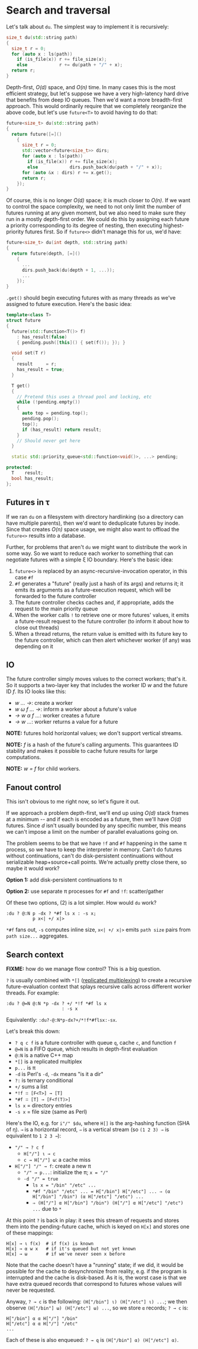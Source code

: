 # Search and traversal
Let's talk about `du`. The simplest way to implement it is recursively:

```cpp
size_t du(std::string path)
{
  size_t r = 0;
  for (auto x : ls(path))
    if (is_file(x)) r += file_size(x);
    else            r += du(path + "/" + x);
  return r;
}
```

Depth-first, _O(d)_ space, and _O(n)_ time. In many cases this is the most efficient strategy, but let's suppose we have a very high-latency hard drive that benefits from deep IO queues. Then we'd want a more breadth-first approach. This would ordinarily require that we completely reorganize the above code, but let's use `future<T>` to avoid having to do that:

```cpp
future<size_t> du(std::string path)
{
  return future([=]()
    {
      size_t r = 0;
      std::vector<future<size_t>> dirs;
      for (auto x : ls(path))
        if (is_file(x)) r += file_size(x);
        else            dirs.push_back(du(path + "/" + x));
      for (auto &x : dirs) r += x.get();
      return r;
    });
}
```

Of course, this is no longer _O(d)_ space; it is much closer to _O(n)_. If we want to control the space complexity, we need to not only limit the number of futures running at any given moment, but we also need to make sure they run in a mostly depth-first order. We could do this by assigning each future a priority corresponding to its degree of nesting, then executing highest-priority futures first. So if `future<>` didn't manage this for us, we'd have:

```cpp
future<size_t> du(int depth, std::string path)
{
  return future(depth, [=]()
    {
      ...
      dirs.push_back(du(depth + 1, ...));
      ...
    });
}
```

`.get()` should begin executing futures with as many threads as we've assigned to future execution. Here's the basic idea:

```cpp
template<class T>
struct future
{
  future(std::function<T()> f)
    : has_result(false)
    { pending.push([this]() { set(f()); }); }

  void set(T r)
  {
    result     = r;
    has_result = true;
  }

  T get()
  {
    // Pretend this uses a thread pool and locking, etc
    while (!pending.empty())
    {
      auto top = pending.top();
      pending.pop();
      top();
      if (has_result) return result;
    }
    // Should never get here
  }

  static std::priority_queue<std::function<void()>, ...> pending;

protected:
  T    result;
  bool has_result;
};
```


## Futures in τ
If we ran `du` on a filesystem with directory hardlinking (so a directory can have multiple parents), then we'd want to deduplicate futures by inode. Since that creates _O(n)_ space usage, we might also want to offload the `future<>` results into a database.

Further, for problems that aren't `du` we might want to distribute the work in some way. So we want to reduce each worker to something that can negotiate futures with a simple ξ IO boundary. Here's the basic idea:

1. `future<>` is replaced by an async-recursive-invocation operator, in this case `#f`
2. `#f` generates a "future" (really just a hash of its args) and returns it; it emits its arguments as a future-execution request, which will be forwarded to the future controller
3. The future controller checks caches and, if appropriate, adds the request to the main priority queue
4. When the worker calls `!` to retrieve one or more futures' values, it emits a future-result request to the future controller (to inform it about how to close out threads)
5. When a thread returns, the return value is emitted with its future key to the future controller, which can then alert whichever worker (if any) was depending on it


## IO
The future controller simply moves values to the correct workers; that's it. So it supports a two-layer key that includes the worker ID _w_ and the future ID _f_. Its IO looks like this:

+ _w ... →_: create a worker
+ _w ω f ... →_: inform a worker about a future's value
+ _→ w α f ..._: worker creates a future
+ _→ w ..._: worker returns a value for a future

**NOTE:** futures hold horizontal values; we don't support vertical streams.

**NOTE:** _f_ is a hash of the future's calling arguments. This guarantees ID stability and makes it possible to cache future results for large computations.

**NOTE:** _w = f_ for child workers.


## Fanout control
This isn't obvious to me right now, so let's figure it out.

If we approach a problem depth-first, we'll end up using _O(d)_ stack frames at a minimum -- and if each is encoded as a future, then we'll have _O(d)_ futures. Since _d_ isn't usually bounded by any specific number, this means we can't impose a limit on the number of parallel evaluations going on.

The problem seems to be that we have `!f` and `#f` happening in the same π process, so we have to keep the interpreter in memory. Can't do futures without continuations, can't do disk-persistent continuations without serializable heap+source+call points. We're actually pretty close there, so maybe it would work?

**Option 1:** add disk-persistent continuations to π

**Option 2:** use separate π processes for `#f` and `!f`: scatter/gather

Of these two options, (2) is a lot simpler. How would `du` work?

```
:du ? @:N p -dx ? *#f ls x : -s x;
          p x<| +/ x|>
```

`*#f` fans out, `-s` computes inline size, `x<| +/ x|>` emits `path size` pairs from `path size...` aggregates.


## Search context
**FIXME:** how do we manage flow control? This is a big question.

`?` is usually combined with `*[]` ([replicated multiplexing](sigma-multiplex.md)) to create a recursive future-evaluation context that splays recursive calls across different worker threads. For example:

```
:du ? @=N @:N *p -dx ? +/ *!f *#f ls x
                     : -s x
```

Equivalently: `:du?-@:N*p-dx?+/*!f*#flsx:-sx`.

Let's break this down:

+ `? q c f` is a future controller with queue `q`, cache `c`, and function `f`
+ `@=N` is a FIFO queue, which results in depth-first evaluation
+ `@:N` is a native C++ map
+ `*[]` is a replicated multiplex
+ `p...` is π
+ `-d` is Perl's `-d`, `-dx` means "is it a dir"
+ `?:` is ternary conditional
+ `+/` sums a list
+ `*!f ∷ [F<T>] → [T]`
+ `*#f ∷ [T] → [F<f(T)>]`
+ `ls x` = directory entries
+ `-s x` = file size (same as Perl)

Here's the IO, e.g. for `i"/" $du`, where `H[]` is the arg-hashing function (SHA of η). `→` is a horizontal record, `⇒` is a vertical stream (so `(1 2 3) ⇒` is equivalent to `1 2 3 →`):

+ `"/" → ? c f`
  + `H["/"] ι → c`
  + `c → H["/"] ω`: a cache miss
+ `H["/"] "/" → f`: create a new π
  + `"/" → p...`: initialize the π; `x = "/"`
  + `-d "/" = true`
    + `ls x = "/bin" "/etc" ...`
    + `*#f "/bin" "/etc" ... = H["/bin"] H["/etc"] ... ⇒ (α H["/bin"] "/bin") (α H["/etc"] "/etc") ...`
    + `⇒ (H["/"] α H["/bin"] "/bin") (H["/"] α H["/etc"] "/etc") ...` due to `*`

At this point `?` is back in play: it sees this stream of requests and stores them into the pending-future cache, which is keyed on `H[x]` and stores one of these mappings:

```
H[x] → ι f(x)  # if f(x) is known
H[x] → α w x   # if it's queued but not yet known
H[x] → ω       # if we've never seen x before
```

Note that the cache doesn't have a "running" state; if we did, it would be possible for the cache to desynchronize from reality, e.g. if the program is interrupted and the cache is disk-based. As it is, the worst case is that we have extra queued records that correspond to futures whose values will never be requested.

Anyway, `? → c` is the following: `(H["/bin"] ι) (H["/etc"] ι) ...`; we then observe `(H["/bin"] ω) (H["/etc"] ω) ...`, so we store `α` records; `? → c` is:

```
H["/bin"] α α H["/"] "/bin"
H["/etc"] α α H["/"] "/etc"
...
```

Each of these is also enqueued: `? → q` is `(H["/bin"] α) (H["/etc"] α)`.
